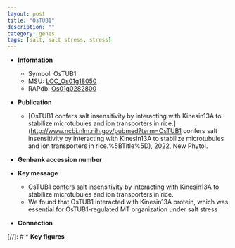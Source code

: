 ```yaml
---
layout: post
title: "OsTUB1"
description: ""
category: genes
tags: [salt, salt stress, stress]
---
```


* **Information**  
    + Symbol: OsTUB1  
    + MSU: [LOC_Os01g18050](http://rice.uga.edu/cgi-bin/ORF_infopage.cgi?orf=LOC_Os01g18050)  
    + RAPdb: [Os01g0282800](https://rapdb.dna.affrc.go.jp/locus/?name=Os01g0282800)  

* **Publication**  
    + [OsTUB1 confers salt insensitivity by interacting with Kinesin13A to stabilize microtubules and ion transporters in rice.](http://www.ncbi.nlm.nih.gov/pubmed?term=OsTUB1 confers salt insensitivity by interacting with Kinesin13A to stabilize microtubules and ion transporters in rice.%5BTitle%5D), 2022, New Phytol.

* **Genbank accession number**  

* **Key message**  
    + OsTUB1 confers salt insensitivity by interacting with Kinesin13A to stabilize microtubules and ion transporters in rice.
    + We found that OsTUB1 interacted with Kinesin13A protein, which was essential for OsTUB1-regulated MT organization under salt stress

* **Connection**  

[//]: # * **Key figures**  


